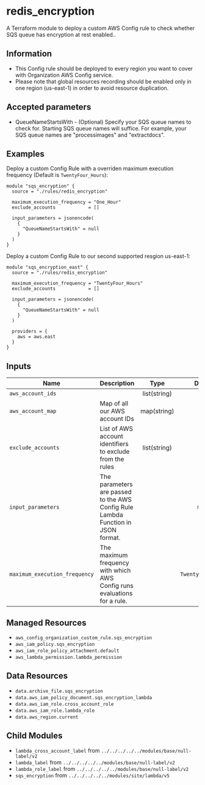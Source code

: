 # redis_encryption

A Terraform module to deploy a custom AWS Config rule to check whether SQS queue has encryption at rest enabled..

## Information

* This Config rule should be deployed to every region you want to cover with Organization AWS Config service.
* Please note that global resources recording should be enabled only in one region (us-east-1) in order to avoid resource duplication.

## Accepted parameters

* QueueNameStartsWith - (Optional) Specify your SQS queue names to check for. Starting SQS queue names will suffice. For example, your SQS queue names are "processimages" and "extractdocs".

## Examples

Deploy a custom Config Rule with a overriden maximum execution frequency (Default is `TwentyFour_Hours`):
```
module "sqs_encryption" {
  source = "./rules/redis_encryption"

  maximum_execution_frequency = "One_Hour"
  exclude_accounts            = []

  input_parameters = jsonencode(
    {
      "QueueNameStartsWith" = null
    }
  )
}
```

Deploy a custom Config Rule to our second supported resgion us-east-1:
```
module "sqs_encryption_east" {
  source = "./rules/redis_encryption"

  maximum_execution_frequency = "TwentyFour_Hours"
  exclude_accounts            = []

  input_parameters = jsonencode(
    {
      "QueueNameStartsWith" = null
    }
  )

  providers = {
    aws = aws.east
  }
}
```


<!-- BEGINNING OF TERRAFORM-DOCS HOOK -->

## Inputs
| Name | Description | Type | Default | Required |
|------|-------------|:----:|:-----:|:-----:|
| `aws_account_ids` | |list(string) | `` | yes |
| `aws_account_map` |Map of all our AWS account IDs |map(string) | `` | yes |
| `exclude_accounts` |List of AWS account identifiers to exclude from the rules |list(string) | `[]` | no |
| `input_parameters` |The parameters are passed to the AWS Config Rule Lambda Function in JSON format. | | `map[]` | no |
| `maximum_execution_frequency` |The maximum frequency with which AWS Config runs evaluations for a rule. | | `TwentyFour_Hours` | no |

Managed Resources
-----------------
* `aws_config_organization_custom_rule.sqs_encryption`
* `aws_iam_policy.sqs_encryption`
* `aws_iam_role_policy_attachment.default`
* `aws_lambda_permission.lambda_permission`

Data Resources
--------------
* `data.archive_file.sqs_encryption`
* `data.aws_iam_policy_document.sqs_encryption_lambda`
* `data.aws_iam_role.cross_account_role`
* `data.aws_iam_role.lambda_role`
* `data.aws_region.current`

Child Modules
-------------
* `lambda_cross_account_label` from `../../../../../modules/base/null-label/v2`
* `lambda_label` from `../../../../../modules/base/null-label/v2`
* `lambda_role_label` from `../../../../../modules/base/null-label/v2`
* `sqs_encryption` from `../../../../../modules/site/lambda/v5`
<!-- END OF TERRAFORM-DOCS HOOK -->
